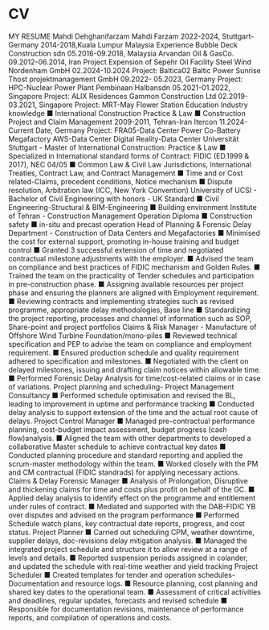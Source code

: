 # CV
MY RESUME
Mahdi Dehghanifarzam
Mahdi Farzam
2022-2024, Stuttgart-Germany
2014-2018,Kuala Lumpur Malaysia
Experience
Bubble Deck Construction sdn
05.2016-09.2018, Malaysia
Arvandan Oil & GasCo.
09.2012-06.2014, Iran
Project
Expension of Sepehr Oil Facility
Steel Wind Nordenham GmbH
02.2024-10.2024
Project:
Baltica02
Baltic Power
Sunrise
Thost projektmanagement GmbH
09.2022- 05.2023, Germany
Project:
HPC-Nuclear Power Plant
Pembinaan Halbansdn
05.2021-01.2022, Singapore
Project:
ALIX Residences
Gammon Construction Ltd
02.2019-03.2021, Singapore
Project:
MRT-May Flower Station
Education
Industry knowledge
■  International Construction Practice & Law
■  Construction Project and Claim Management
2009-2011, Tehran-Iran
Itercon
11.2024-Current Date, Germany
Project:
FRA05-Data Center
Power Co-Battery Megafactory
AWS-Data Center
Digital Reality-Data Center
Universität Stuttgart - Master of International Construction: Practice & Law
■  Specialized in International standard forms of Contract: FIDIC (ED.1999 & 2017), NEC 
04/05
■  Common Law & Civil Law Jurisdictions, International Treaties, Contract Law, and Contract 
Management
■  Time and or Cost related-Claims, precedent conditions, Notice mechanism
■  Dispute resolution, Arbitration law (ICC, New York Convention)
University of UCSI - Bachelor of Civil Engineering with honors - UK Standard
■  Civil Engineering-Structural & BIM-Engineering
■  Building environment
Institute of Tehran - Construction Management Operation Diploma
■  Construction safety
■  in-situ and precast operation
Head of Planning & Forensic Delay Department - Construction of Data Centers and Megafactories
■  Minimised the cost for external support, promoting in-house training and budget 
control
■  Granted 3 successful extension of time and negotiated contractual milestone adjustments with the 
employer.
■  Advised the team on compliance and best practices of FIDIC mechanism and Golden 
Rules.
■  Trained the team on the practicality of Tender schedules and participation in pre-construction 
phase.
■  Assigning available resources per project phase and ensuring the planners are aligned with 
Employment requirement.
■  Reviewing contracts and implementing strategies such as revised programme, appropriate delay 
methodologies, Base line
■  Standardizing the project reporting, processes and channel of information such as SOP, 
Share-point and project portfolios
Claims & Risk Manager - Manufacture of Offshore Wind Turbine Foundation/mono-piles
■  Reviewed technical specification and PEP to advise the team on compliance and employment 
requirement.
■  Ensured production schedule and quality requirement adhered to specification and 
milestones.
■  Negotiated with the client on delayed milestones, issuing and drafting claim notices within 
allowable time.
■  Performed Forensic Delay Analysis for time/cost-related claims or in case of 
variations.
Project planning and scheduling- Project Management Consultancy
■  Performed schedule optimisation and revised the BL, leading to improvement in uptime and 
performance tracking
■  Conducted delay analysis to support extension of the time and the actual root cause of 
delays.
Project Control Manager
■  Managed pre-contractual performance planning, cost-budget impact assessment, budget progress 
(cash flow)analysis.
■   Aligned the team with other departments to developed a collaborative Master schedule to achieve 
contractual key dates
■  Conducted planning procedure and standard reporting and applied the scrum-master methodology 
within the team.
■  Worked closely with the PM and CM contractual (FIDIC standrads) for applying necessary 
actions.
Claims & Delay Forensic Manager
■   Analysis of Prolongation, Disruptive and thickening claims for time and costs plus profit on 
behalf of the GC.
■  Applied delay analysis to identify effect on the programme and entitlement under rules of 
contract.
■  Mediated and supported with the DAB-FIDIC YB over disputes and advised on the program 
performance
■  Performed Schedule watch plans, key contractual date reports, progress, and cost 
status.
Project Planner
■  Carried out scheduling CPM, weather downtime, supplier delays, doc-revisions delay mitigation 
analysis.
■   Managed the integrated project schedule and structure it to allow review at a range of levels 
and details.
■  Reported suspension periods assigned in colander, and updated the schedule with real-time 
weather and yield tracking
Project Scheduler
■  Created templates for tender and operation schedules- Documentation and resource 
logs.
■  Resource planning, cost planning and shared key dates to the operational team.
■  Assessment of critical activities and deadlines, regular updates, forecasts and revised 
schedule
■  Responsible for documentation revisions, maintenance of performance reports, and compilation of 
operations and costs.
